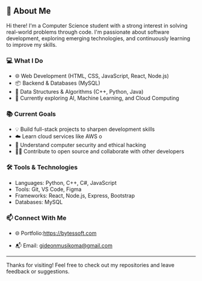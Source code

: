 ## 👋 About Me

Hi there! I'm a Computer Science student with a strong interest in solving real-world problems through code. I'm passionate about software development, exploring emerging technologies,
and continuously learning to improve my skills.

### 💻 What I Do
- 🌐 Web Development (HTML, CSS, JavaScript, React, Node.js)
- 📦 Backend & Databases (MySQL)
- 🧠 Data Structures & Algorithms (C++, Python, Java)
- 🤖 Currently exploring AI, Machine Learning, and Cloud Computing

### 📚 Current Goals
- 💡 Build full-stack projects to sharpen development skills
- ☁️ Learn cloud services like AWS o
- 🔐 Understand computer security and ethical hacking
- 👨‍🎓 Contribute to open source and collaborate with other developers

### 🛠️ Tools & Technologies
- Languages: Python, C++, C#, JavaScript
- Tools: Git, VS Code, Figma
- Frameworks: React, Node.js, Express, Bootstrap
- Databases: MySQL

### 📫 Connect With Me
- 🌐 Portfolio:https://bytessoft.com

- 📬 Email: gideonmusikoma@gmail.com

---

Thanks for visiting! Feel free to check out my repositories and leave feedback or suggestions.
